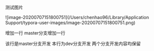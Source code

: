 测试图片

![image-20200707151800751](/Users/chenhao96/Library/Application Support/typora-user-images/image-20200707151800751.png)



增加一行
master分支增加一行

该行是master分支开发
本行为dev分支开发
两个分支开发内容均保留

